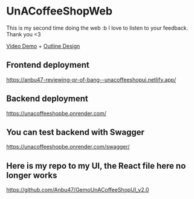 # UnACoffeeShopWeb
This is my second time doing the web :b I love to listen to your feedback. Thank you <3

[Video Demo](https://drive.google.com/file/d/1R3n7isFPNmvr53efF2t3APRXZfUFrmGB/view?usp=drive_link)
+
[Outline Design](https://www.figma.com/file/C08HGId4N25EqXrEnkNHcz/Outline-GemoUnACoffeeShopWeb?type=whiteboard&t=7HnaAyY1nsSrPH7Y-1)

## Frontend deployment

https://anbu47-reviewing-pr-of-bang--unacoffeeshopui.netlify.app/


## Backend deployment

https://unacoffeeshopbe.onrender.com/


## You can test backend with Swagger

https://unacoffeeshopbe.onrender.com/swagger/


## Here is my repo to my UI,  the React file here no longer works

https://github.com/Anbu47/GemoUnACoffeeShopUI_v2.0



